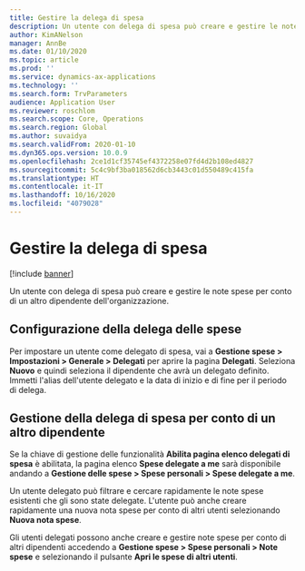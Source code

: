 ```yaml
---
title: Gestire la delega di spesa
description: Un utente con delega di spesa può creare e gestire le note spese per conto di un altro dipendente dell'organizzazione.
author: KimANelson
manager: AnnBe
ms.date: 01/10/2020
ms.topic: article
ms.prod: ''
ms.service: dynamics-ax-applications
ms.technology: ''
ms.search.form: TrvParameters
audience: Application User
ms.reviewer: roschlom
ms.search.scope: Core, Operations
ms.search.region: Global
ms.author: suvaidya
ms.search.validFrom: 2020-01-10
ms.dyn365.ops.version: 10.0.9
ms.openlocfilehash: 2ce1d1cf35745ef4372258e07fd4d2b108ed4827
ms.sourcegitcommit: 5c4c9bf3ba018562d6cb3443c01d550489c415fa
ms.translationtype: HT
ms.contentlocale: it-IT
ms.lasthandoff: 10/16/2020
ms.locfileid: "4079028"
---
```

# <a name="manage-expense-delegation"></a>Gestire la delega di spesa

[!include [banner](../includes/banner.md)]

Un utente con delega di spesa può creare e gestire le note spese per conto di un altro dipendente dell'organizzazione.

## <a name="configuring-expense-delegation"></a>Configurazione della delega delle spese

Per impostare un utente come delegato di spesa, vai a **Gestione spese > Impostazioni > Generale > Delegati** per aprire la pagina **Delegati**. Seleziona **Nuovo** e quindi seleziona il dipendente che avrà un delegato definito. Immetti l'alias dell'utente delegato e la data di inizio e di fine per il periodo di delega.

## <a name="managing-expense-delegation-on-behalf-of-another-employee"></a>Gestione della delega di spesa per conto di un altro dipendente

Se la chiave di gestione delle funzionalità **Abilita pagina elenco delegati di spesa** è abilitata, la pagina elenco **Spese delegate a me** sarà disponibile andando a **Gestione delle spese > Spese personali > Spese delegate a me**.

Un utente delegato può filtrare e cercare rapidamente le note spese esistenti che gli sono state delegate. L'utente può anche creare rapidamente una nuova nota spese per conto di altri utenti selezionando **Nuova nota spese**.

Gli utenti delegati possono anche creare e gestire note spese per conto di altri dipendenti accedendo a **Gestione spese > Spese personali > Note spese** e selezionando il pulsante **Apri le spese di altri utenti**.
